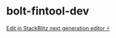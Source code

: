 # bolt-fintool-dev

[Edit in StackBlitz next generation editor ⚡️](https://stackblitz.com/~/github.com/Madasamy26/bolt-fintool-dev)